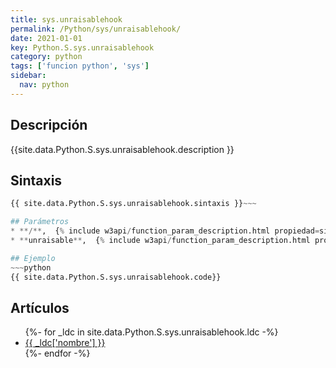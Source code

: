 ```yaml
---
title: sys.unraisablehook
permalink: /Python/sys/unraisablehook/
date: 2021-01-01
key: Python.S.sys.unraisablehook
category: python
tags: ['funcion python', 'sys']
sidebar: 
  nav: python
---
```


## Descripción
{{site.data.Python.S.sys.unraisablehook.description }}

## Sintaxis
~~~python
{{ site.data.Python.S.sys.unraisablehook.sintaxis }}~~~

## Parámetros
* **/**,  {% include w3api/function_param_description.html propiedad=site.data.Python.S.sys.unraisablehook valor="/" %}
* **unraisable**,  {% include w3api/function_param_description.html propiedad=site.data.Python.S.sys.unraisablehook valor="unraisable" %}

## Ejemplo
~~~python
{{ site.data.Python.S.sys.unraisablehook.code}}
~~~

## Artículos
<ul>
{%- for _ldc in site.data.Python.S.sys.unraisablehook.ldc -%}
   <li>
       <a href="{{_ldc['url'] }}">{{ _ldc['nombre'] }}</a>
   </li>
{%- endfor -%}
</ul>

